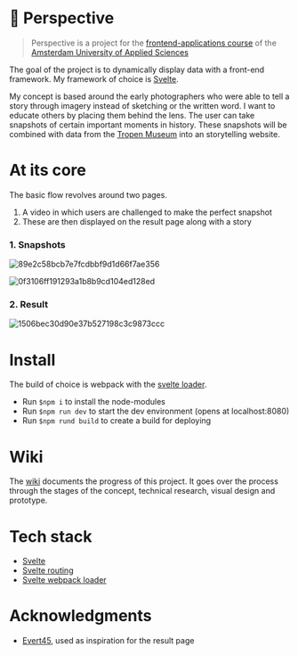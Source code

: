 # 📸 Perspective

> Perspective is a project for the [frontend-applications course](https://github.com/cmda-tt/course-19-20/tree/master/frontend-applications) of the [Amsterdam University of Applied Sciences](https://www.hva.nl/)

The goal of the project is to dynamically display data with a front-end framework. My framework of choice is [Svelte](https://svelte.dev).

My concept is based around the early photographers who were able to tell a story through imagery instead of sketching or the written word. I want to educate others by placing them behind the lens. The user can take snapshots of certain important moments in history. These snapshots will be combined with data from the [Tropen Museum](https://www.tropenmuseum.nl/) into an storytelling website.


# At its core
The basic flow revolves around two pages. 
1. A video in which users are challenged to make the perfect snapshot
2. These are then displayed on the result page along with a story

### 1. Snapshots  
![89e2c58bcb7e7fcdbbf9d1d66f7ae356](https://user-images.githubusercontent.com/8048514/67623677-72358080-f828-11e9-8df8-6c20e2676cf0.gif)

![0f3106ff191293a1b8b9cd104ed128ed](https://user-images.githubusercontent.com/8048514/67623655-27b40400-f828-11e9-8fbc-2a4ab1c3127d.gif)

### 2. Result
![1506bec30d90e37b527198c3c9873ccc](https://user-images.githubusercontent.com/8048514/67623822-0522ea80-f82a-11e9-8bd7-0c414fe60e51.gif)

# Install
The build of choice is webpack with the [svelte loader](https://github.com/sveltejs/svelte-loader).
- Run `$npm i` to install the node-modules
- Run `$npm run dev` to start the dev environment (opens at localhost:8080)
- Run `$npm rund build` to create a build for deploying



# Wiki
The [wiki](https://github.com/MartijnKeesmaat/frontend-applications/wiki) documents the progress of this project. It goes over the process through the stages of the concept, technical research, visual design and prototype.

# Tech stack
- [Svelte](https://svelte.dev)
- [Svelte routing](https://github.com/EmilTholin/svelte-routing)
- [Svelte webpack loader](https://github.com/sveltejs/svelte-loader)

# Acknowledgments
- [Evert45](https://evert45.com), used as inspiration for the result page

